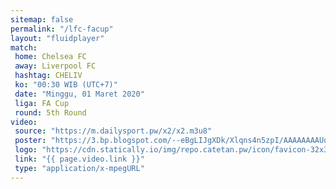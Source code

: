 ```yaml
---
sitemap: false
permalink: "/lfc-facup"
layout: "fluidplayer"
match:
 home: Chelsea FC
 away: Liverpool FC
 hashtag: CHELIV
 ko: "00:30 WIB (UTC+7)"
 date: "Minggu, 01 Maret 2020"
 liga: FA Cup
 round: 5th Round
video:
 source: "https://m.dailysport.pw/x2/x2.m3u8"
 poster: "https://3.bp.blogspot.com/--eBgLIJgXDk/Xlqns4n5zpI/AAAAAAAAUq0/kLxtSMzCjHEhn-NYCsMAyqKapOFAGUwUACLcBGAsYHQ/s1600/WATLIV"
 logo: "https://cdn.statically.io/img/repo.catetan.pw/icon/favicon-32x32.png"
 link: "{{ page.video.link }}"
 type: "application/x-mpegURL"
---
```

